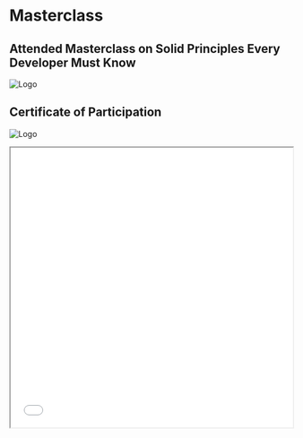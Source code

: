 # Masterclass
## Attended Masterclass on Solid Principles Every Developer Must Know
![Logo](https://github.com/yashraj9011/AIDS-Semester-7/blob/master/Masterclass%20on%20SOLID%20Principles%20Every%20Developer%20Must%20%20Know%20by%20Scaler/Scaler.jpg)

## Certificate of Participation

![Logo](https://github.com/yashraj9011/AIDS-Semester-7/blob/master/Masterclass%20on%20SOLID%20Principles%20Every%20Developer%20Must%20%20Know%20by%20Scaler/certificate%20by%20scaler.jpg)


<iframe src="SOLIDPRINCIPLES.pdf" width="100%" height="500px"></iframe>
